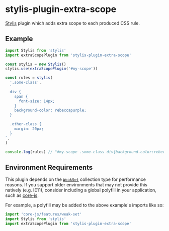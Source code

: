 # stylis-plugin-extra-scope

[Stylis](https://github.com/thysultan/stylis.js) plugin which adds extra scope to each produced CSS rule.

## Example

```js
import Stylis from 'stylis'
import extraScopePlugin from 'stylis-plugin-extra-scope'

const stylis = new Stylis()
stylis.use(extraScopePlugin('#my-scope'))

const rules = stylis(
  '.some-class',
  `
  div {
    span {
      font-size: 14px;
    }
    background-color: rebeccapurple;
  }

  .other-class {
    margin: 20px;
  }
`,
)

console.log(rules) // "#my-scope .some-class div{background-color:rebeccapurple;}#my-scope .some-class div span{font-size:14px;}#my-scope .some-class .other-class{margin:20px;}"
```

## Environment Requirements

This plugin depends on the [`WeakSet`](https://developer.mozilla.org/en-US/docs/Web/JavaScript/Reference/Global_Objects/WeakSet) collection type for performance reasons. If you support older environments that may not provide this natively (e.g. IE11), consider including a global polyfill in your application, such as [core-js](https://github.com/zloirock/core-js).

For example, a polyfill may be added to the above example's imports like so:
```js
import 'core-js/features/weak-set'
import Stylis from 'stylis'
import extraScopePlugin from 'stylis-plugin-extra-scope'
```
